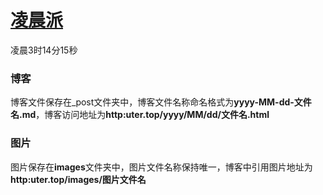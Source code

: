 [<h1>凌晨派</h1>](http://uter.top)
凌晨3时14分15秒


### 博客
博客文件保存在_post文件夹中，博客文件名称命名格式为**yyyy-MM-dd-文件名.md**，博客访问地址为**http:uter.top/yyyy/MM/dd/文件名.html**


### 图片
图片保存在**images**文件夹中，图片文件名称保持唯一，博客中引用图片地址为**http:uter.top/images/图片文件名**



